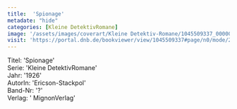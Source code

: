 ```yaml
---
title:  'Spionage'
metadate: "hide"
categories: [Kleine DetektivRomane]
image: '/assets/images/coverart/Kleine Detektiv-Romane/1045509337_00000010.jpg'
visit: 'https://portal.dnb.de/bookviewer/view/1045509337#page/n0/mode/2up'
---
```

Titel: 'Spionage' <br>
Serie: 'Kleine DetektivRomane' <br>
Jahr: '1926' <br>
AutorIn: 'Ericson-Stackpol' <br>
Band-Nr: '?' <br>
Verlag: ' MignonVerlag'